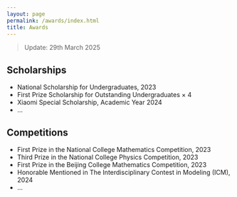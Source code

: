 ```yaml
---
layout: page
permalink: /awards/index.html
title: Awards
---
```


> Update: 29th March 2025

## Scholarships

- National Scholarship for Undergraduates, 2023
- First Prize Scholarship for Outstanding Undergraduates × 4
- Xiaomi Special Scholarship, Academic Year 2024
- ...

<!-- - June 2024：**KDD-24 Undergraduate Scholarship** ($1000)<br>Only 21 undergraduates are selected around the world
- Dec 2023：**AAAI-24 Undergraduate Scholarship** ($5000)<br>Only 18 undergraduates are selected around the world
- Aug 2023：Innovation Scholarship ($1400)<br>One of the highest undergraduate awards at FZU
- May 2023：XiamenAir Scholarship ($600)<br>
- June 2024：Best Final Year Project Award of Maynooth (€500)
- Oct 2023：Best Academic Performance of Maynooth (€100)
- Oct 2022：Best Course Project Award of Maynooth (€100)
- First Prize Scholarship of MIEC ($2100, **Four times**)<br>Combined degree scholarship between FZU and Maynooth<br> -->

## Competitions

- First Prize in the National College Mathematics Competition, 2023
- Third Prize in the National College Physics Competition, 2023
- First Prize in the Beijing College Mathematics Competition, 2023
- Honorable Mentioned in The Interdisciplinary Contest in Modeling (ICM), 2024
- ...

<!-- - Jan 2024：Finalist of China International College Students’ Innovation Competition (Top 3%)
- Aug 2023：Best Technology Award in National Youth Science Innovation Project Competition (Top 1%)
- Aug 2023：Second Prize in National Collegiate Internet of Things Technology and Application Competition (Top 5%)
- May 2023：Finalist Award in Mathematical Contest In Modeling (Top 1% of all 20508 paper)
- Nov 2022：First Prize (Provincial Level) in China Undergraduate Mathematical Contest in Modeling (Top 8%)
- June 2022：**Championship** of 100-meter Freestyle Swimming Competition of Fuzhou University<br> -->

<br>
